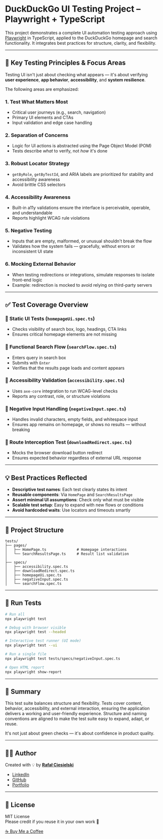 # DuckDuckGo UI Testing Project – Playwright + TypeScript

This project demonstrates a complete UI automation testing approach using [Playwright](https://playwright.dev/) in TypeScript, applied to the DuckDuckGo homepage and search functionality. It integrates best practices for structure, clarity, and flexibility.

---

## 🧠 Key Testing Principles & Focus Areas

Testing UI isn't just about checking what appears — it's about verifying **user experience**, **app behavior**, **accessibility**, and **system resilience**.

The following areas are emphasized:

### 1. **Test What Matters Most**

- Critical user journeys (e.g., search, navigation)
- Primary UI elements and CTAs
- Input validation and edge case handling

### 2. **Separation of Concerns**

- Logic for UI actions is abstracted using the Page Object Model (POM)
- Tests describe _what_ to verify, not _how_ it's done

### 3. **Robust Locator Strategy**

- `getByRole`, `getByTestId`, and ARIA labels are prioritized for stability and accessibility awareness
- Avoid brittle CSS selectors

### 4. **Accessibility Awareness**

- Built-in a11y validations ensure the interface is perceivable, operable, and understandable
- Reports highlight WCAG rule violations

### 5. **Negative Testing**

- Inputs that are empty, malformed, or unusual shouldn't break the flow
- Validates how the system fails — gracefully, without errors or inconsistent UI state

### 6. **Mocking External Behavior**

- When testing redirections or integrations, simulate responses to isolate front-end logic
- Example: redirection is mocked to avoid relying on third-party servers

---

## ✅ Test Coverage Overview

### 🔹 Static UI Tests (`homepageUi.spec.ts`)

- Checks visibility of search box, logo, headings, CTA links
- Ensures critical homepage elements are not missing

### 🔹 Functional Search Flow (`searchFlow.spec.ts`)

- Enters query in search box
- Submits with `Enter`
- Verifies that the results page loads and content appears

### 🔹 Accessibility Validation (`accessibility.spec.ts`)

- Uses `axe-core` integration to run WCAG-level checks
- Reports any contrast, role, or structure violations

### 🔹 Negative Input Handling (`negativeInput.spec.ts`)

- Handles invalid characters, empty fields, and whitespace input
- Ensures app remains on homepage, or shows no results — without breaking

### 🔹 Route Interception Test (`downloadRedirect.spec.ts`)

- Mocks the browser download button redirect
- Ensures expected behavior regardless of external URL response

---

## 💡 Best Practices Reflected

- **Descriptive test names**: Each test clearly states its intent
- **Reusable components**: Via `HomePage` and `SearchResultsPage`
- **Assert minimal UI assumptions**: Check only what must be visible
- **Scalable test setup**: Easy to expand with new flows or conditions
- **Avoid hardcoded waits**: Use locators and timeouts smartly

---

## 📁 Project Structure

```
tests/
├── pages/
│   ├── HomePage.ts              # Homepage interactions
│   └── SearchResultsPage.ts     # Result list validation
│
├── specs/
│   ├── accessibility.spec.ts
│   ├── downloadRedirect.spec.ts
│   ├── homepageUi.spec.ts
│   ├── negativeInput.spec.ts
│   └── searchFlow.spec.ts
```

---

## 🚀 Run Tests

```bash
# Run all
npx playwright test

# Debug with browser visible
npx playwright test --headed

# Interactive test runner (UI mode)
npx playwright test --ui

# Run a single file
npx playwright test tests/specs/negativeInput.spec.ts

# Open HTML report
npx playwright show-report
```

---

## 📌 Summary

This test suite balances structure and flexibility. Tests cover content, behavior, accessibility, and external interaction, ensuring the application delivers a working and user-friendly experience. Structure and naming conventions are aligned to make the test suite easy to expand, adapt, or reuse.

It's not just about green checks — it's about confidence in product quality.

---

## 🧑‍💻 Author

Created with 💡 by [**Rafał Ciesielski**](https://github.com/rciesielski3)

- [LinkedIn](https://www.linkedin.com/in/rafa%C5%82-ciesielski-820309100/)
- [GitHub](https://github.com/rciesielski3)
- [Portfolio](https://rciesielski3.github.io/portfolio/)

---

## 📄 License

MIT License  
Please credit if you reuse it in your own work 🙌

[☕ Buy Me a Coffee](https://buycoffee.to/adateo)

